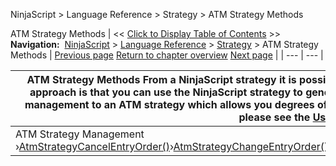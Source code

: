 ﻿
NinjaScript \> Language Reference \> Strategy \> ATM Strategy Methods

ATM Strategy Methods
| \<\< [Click to Display Table of Contents](atm_strategy_methods.md) \>\> **Navigation:**     [NinjaScript](ninjascript-1.md) \> [Language Reference](language_reference_wip-1.md) \> [Strategy](strategy-1.md) \> ATM Strategy Methods | [Previous page](addperformancemetric-1.md) [Return to chapter overview](strategy-1.md) [Next page](atmstrategycancelentryorder-1.md) |
| --- | --- |

| ATM Strategy Methods From a NinjaScript strategy it is possible to use ATM strategies to manage your positions. Benefit of such an approach is that you can use the NinjaScript strategy to generate automated entry signals and once entered, you can delegate exit management to an ATM strategy which allows you degrees of manual control over how to close out of a trade.   For more information please see the [Using ATM Strategies](using_atm_strategies-1.md) section. | |
| --- | --- |
| ATM Strategy Management ›[AtmStrategyCancelEntryOrder()](atmstrategycancelentryorder-1.md)›[AtmStrategyChangeEntryOrder()](atmstrategychangeentryorder-1.md)›[AtmStrategyChangeStopTarget()](atmstrategychangestoptarget-1.md)›[AtmStrategyClose()](atmstrategyclose-1.md)›[AtmStrategyCreate()](atmstrategycreate-1.md) | ATM Strategy Monitoring ›[GetAtmStrategyEntryOrderStatus()](getatmstrategyentryorderstatus-1.md)›[GetAtmStrategyMarketPosition()](getatmstrategymarketposition-1.md)›[GetAtmStrategyPositionAveragePrice()](getatmstrategypositionaveragep-1.md)›[GetAtmStrategyPositionQuantity()](getatmstrategypositionquantity-1.md)›[GetAtmStrategyRealizedProfitLoss()](getatmstrategyrealizedprofitlo-1.md)›[GetAtmStrategyStopTargetOrderStatus()](getatmstrategystoptargetorders-1.md)›[GetAtmStrategyUniqueId()](getatmstrategyuniqueid-1.md)›[GetAtmStrategyUnrealizedProfitLoss()](getatmstrategyunrealizedprofit-1.md) |
